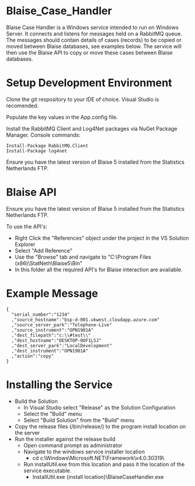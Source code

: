 # Blaise_Case_Handler

Blaise Case Handler is a Windows service intended to run on Windows Server. It connects and listens for messages held on a RabbitMQ queue. The messages should contain details of cases (records) to be copied or moved between Blaise databases, see examples below. The service will then use the Blaise API to copy or move these cases between Blaise databases.

# Setup Development Environment

Clone the git respository to your IDE of choice. Visual Studio is recomended.

Populate the key values in the App.config file.

Install the RabbitMQ Client and Log4Net packages via NuGet Package Manager. Console commands:

  ```
  Install-Package RabbitMQ.Client
  Install-Package log4net
  ```

Ensure you have the latest version of Blaise 5 installed from the Statistics Netherlands FTP.

# Blaise API
Ensure you have the latest version of Blaise 5 installed from the Statistics Netherlands FTP.

To use the API's:
  - Right Click the "References" object under the project in the VS Solution Explorer
  - Select "Add Reference"
  - Use the "Browse" tab and navigate to "C:\Program Files (x86)\StatNeth\Blaise5\Bin"
  - In this folder all the required API's for Blaise interaction are available.

# Example Message

```
{
  "serial_number":"1234"
  ,"source_hostname":"bsp-d-001.ukwest.cloudapp.azure.com"
  ,"source_server_park":"Telephone-Live"
  ,"source_instrument":"OPN1901A"
  ,"dest_filepath":"c:\\#test\\"
  ,"dest_hostname":"DESKTOP-0OF1LSJ"
  ,"dest_server_park":"LocalDevelopment"
  ,"dest_instrument":"OPN1901A"
  ,"action":"copy"
}                    
```

# Installing the Service

  - Build the Solution
    - In Visual Studio select "Release" as the Solution Configuration
    - Select the "Build" menu
    - Select "Build Solution" from the "Build" menu
  - Copy the release files (/bin/release/) to the program install location on the server
  - Run the installer against the release build
    - Open command prompt as administrator
    - Navigate to the windows service installer location
      - cd c:\Windows\Microsoft.NET\Framework\v4.0.30319\
    - Run installUtil.exe from this location and pass it the location of the service executable.
      - InstallUtil.exe {install location}\BlaiseCaseHandler.exe
